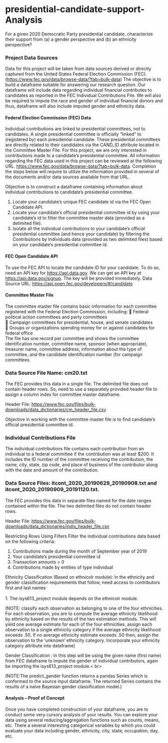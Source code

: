 # presidential-candidate-support-Analysis

For a given 2020 Democratic Party presidential candidate, characterize their support from (a) a gender perspective and (b) an ethnicity perspective?

### Project Data Sources
Data for this project will be taken from data sources derived or directly captured from the United States Federal Election Commission (FEC). (https://www.fec.gov/data/browse-data/?tab=bulk-data) The objective is to build a dataframe suitable for answering our research question. Our dataframe will include data regarding individual financial contributes to candidates as reported in the FEC Individual Contributions File. We will also be required to impute the race and gender of individual financial donors and thus, dataframe will also include imputed gender and ethnicity data.<br>

#### Federal Election Commission (FEC) Data
Individual contributions are linked to presidential committees, not to candidates. A single presidential committee is officially “linked” to (registered by) each presidential candidate. These presidential committees are directly related to their candidates via the CAND_ID attribute located in the Committee Master File. For this project, we are only interested in contributions made to a candidate’s presidential committee.
All information regarding the FEC data used in this project can be reviewed at the following URL. https://www.fec.gov/data/browse-data/?tab=bulk-data. Completion the steps below will require to utilize the information provided in several of the documents and/or data sources available from that URL.

Objective is to construct a dataframe containing information about individual contributions to candidate’s presidential committee. 
<br> 
1. Locate your candidate’s unique FEC candidate id via the FEC Open Candidate API.<br>
2. Locate your candidate’s official presidential committee id by using your candidate’s id to filter the committee master data (provided as a delimited file).<br>
3. Isolate all the individual contributions to your candidate’s official presidential committee (and hence your candidate) by filtering the Contributions by Individuals data (provided as two delimited files) based on your candidate’s presidential committee id.<br>

#### FEC Open Candidate API
To use the FEC API to locate the candidate ID for your candidate. To do so, need an API key for https://api.data.gov.  We can get an API key at https://api.data.gov/signup. The key will be provided immediately.
Data Source URL: https://api.open.fec.gov/developers/#/candidate

#### Committee Master File
The committee master file contains basic information for each committee registered with the Federal Election Commission, including:
 Federal political action committees and party committees <br> 
 Campaign committees for presidential, house, and senate candidates <br> 
 Groups or organizations spending money for or against candidates for federal office <br> 
The file has one record per committee and shows the committee identification number, committee name, sponsor (when appropriate), treasurer name, committee address, information about the type of committee, and the candidate identification number (for campaign committees

### Data Source File Name: cm20.txt 
The FEC provides this data in a single file. The delimited file does not contain header rows. So, need to use a separately provided header file to assign a column index for committee master dataframe.<br> 

Header File: https://www.fec.gov/files/bulk-downloads/data_dictionaries/cm_header_file.csv

Objective in working with the committee master file is to find candidate’s official presidential committee id.

### Individual Contributions File
The individual contributions file contains each contribution from an individual to a federal committee if the contribution was at least $200. It includes the ID number of the committee receiving the contribution, the name, city, state, zip code, and place of business of the contributor along with the date and amount of the contribution.

### Data Source Files: itcont_2020_20190629_20190908.txt and itcont_2020_20190909_20191120.txt. 
The FEC provides this data in separate files named for the date ranges contained within the file. The two delimited files do not contain header rows.

Header File: https://www.fec.gov/files/bulk-downloads/data_dictionaries/indiv_header_file.csv

Restricting Rows Using Filters
Filter the individual contributions data based on the following criteria: <br>
1. Contributions made during the month of September year of 2019 <br>
2. Your candidate’s presidential committee id <br>
3. Transaction amounts > 0 <br>
4. Contributions made by entities of type individual <br>

Ethnicity Classification (Based on ethnicolr module): In the ethnicity and gender classification requirements that follow, need access to contributors first and last names <br>
<br> 1. The isys613_project module depends on the ethnicolr module.<br>

(NOTE: classify each observation as belonging to one of the four ethnicities. For each observation, you are to compute the average ethnicity likelihood by ethnicity based on the results of the two estimation methods. This will yield one average estimate for each of the four ethnicities.
assign each observation to a single ethnicity category if the average ethnicity likelihood exceeds .50. If no average ethnicity estimate exceeds .50 then, assign the observation to the ‘unknown’ ethnicity category. Incorporate your ethnicity category attribute into dataframe)

Gender Classification : In this step will be using the given name (first name) from FEC dataframe to impute the gender of individual contributors, again be importing the isys613_project module.< br>

(NOTE:The predict_gender function returns a pandas Series which is conformed to the source input dataframe. The returned Series contains the results of a naïve Bayesian gender classification model.)

#### Analysis – Proof of Concept
Once you have completed construction of your dataframe, you are to conduct some very cursory analysis of your results. You can explore your data using several reducing/aggregation functions such as counts, means, etc. There a several interesting categorical variables by which you could evaluate your data including gender, ethnicity, city, state, occupation, day, etc.
